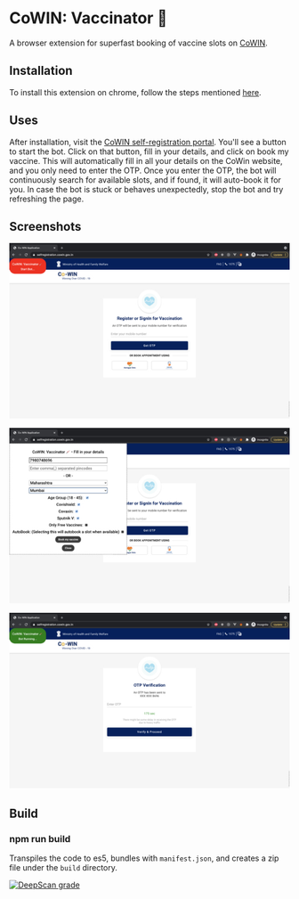 # CoWIN: Vaccinator 💉

A browser extension for superfast booking of vaccine slots on [CoWIN](https://selfregistration.cowin.gov.in/).

## Installation

To install this extension on chrome, follow the steps mentioned [here](https://developer.chrome.com/docs/extensions/mv3/faq/#faq-dev-01). 
## Uses
After installation, visit the [CoWIN self-registration portal](https://selfregistration.cowin.gov.in/). You'll see a button to start the bot. Click on that button, fill in your details, and click on book my vaccine. This will automatically fill in all your details on the CoWin website, and you only need to enter the OTP. Once you enter the OTP, the bot will continuously search for available slots, and if found, it will auto-book it for you.
In case the bot is stuck or behaves unexpectedly, stop the bot and try refreshing the page. 

## Screenshots
![Fill in your details.](https://raw.githubusercontent.com/ashish-r/cowin-vaccinator/main/screenshots/cowin-screenshot-1.jpg)

![Fill in your details.](https://raw.githubusercontent.com/ashish-r/cowin-vaccinator/main/screenshots/cowin-screenshot-2.jpg)

![Bot Running...](https://raw.githubusercontent.com/ashish-r/cowin-vaccinator/main/screenshots/cowin-screenshot-3.jpg)

## Build
### npm run build
Transpiles the code to es5, bundles with `manifest.json`, and creates a zip file under the `build` directory.


[![DeepScan grade](https://deepscan.io/api/teams/10012/projects/17476/branches/401367/badge/grade.svg)](https://deepscan.io/dashboard#view=project&tid=10012&pid=17476&bid=401367)
